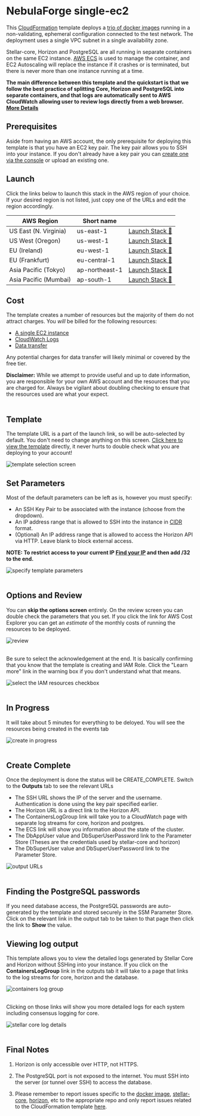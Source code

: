 # NebulaForge single-ec2

This [CloudFormation](https://aws.amazon.com/cloudformation/) template deploys a [trio of docker images](https://github.com/starformlabs/stellar-nebulaforge-aws/tree/master/docker-images) 
running in a non-validating, ephemeral configuration connected to the test network. The deployment uses
a single VPC subnet in a single availability zone.

Stellar-core, Horizon and PostgreSQL are all running in separate containers on the same EC2 instance. [AWS ECS](https://docs.aws.amazon.com/AmazonECS/latest/developerguide/Welcome.html)
is used to manage the container, and EC2 Autoscaling will replace the instance if it crashes or is terminated, but 
there is never more than one instance running at a time.

**The main difference between this template and the quickstart is that we follow the best practice of splitting 
Core, Horizon and PostgreSQL into separate containers, and that logs are automatically sent to AWS CloudWatch
allowing user to review logs directly from a web browser. [More Details](#viewing-log-output)** 


## Prerequisites
Aside from having an AWS account, the only prerequisite for deploying this template is that you have an EC2 key pair. 
The key pair allows you to SSH into your instance. If you don't already have a key pair you can [create one via the console](https://docs.aws.amazon.com/AWSEC2/latest/UserGuide/ec2-key-pairs.html#having-ec2-create-your-key-pair)
or upload an existing one.


## Launch
Click the links below to launch this stack in the AWS region of your choice. If your desired region is
not listed, just copy one of the URLs and edit the region accordingly.

| AWS Region | Short name | | 
| -- | -- | -- |
| US East (N. Virginia) | us-east-1 | [Launch Stack :rocket:](https://console.aws.amazon.com/cloudformation/home?region=us-east-1#/stacks/new?stackName=stellar-single-ec2&templateURL=https://s3.amazonaws.com/public.starformlabs.io/nebulaforge/aws/single-ec2/master.yaml)
| US West (Oregon) | us-west-1 | [Launch Stack :rocket:](https://console.aws.amazon.com/cloudformation/home?region=us-west-1#/stacks/new?stackName=stellar-single-ec2&templateURL=https://s3.amazonaws.com/public.starformlabs.io/nebulaforge/aws/single-ec2/master.yaml)
| EU (Ireland) | eu-west-1 | [Launch Stack :rocket:](https://console.aws.amazon.com/cloudformation/home?region=eu-west-1#/stacks/new?stackName=stellar-single-ec2&templateURL=https://s3.amazonaws.com/public.starformlabs.io/nebulaforge/aws/single-ec2/master.yaml)
| EU (Frankfurt) | eu-central-1 | [Launch Stack :rocket:](https://console.aws.amazon.com/cloudformation/home?region=eu-central-1#/stacks/new?stackName=stellar-single-ec2&templateURL=https://s3.amazonaws.com/public.starformlabs.io/nebulaforge/aws/single-ec2/master.yaml)
| Asia Pacific (Tokyo) | ap-northeast-1 | [Launch Stack :rocket:](https://console.aws.amazon.com/cloudformation/home?region=ap-northeast-1#/stacks/new?stackName=stellar-single-ec2&templateURL=https://s3.amazonaws.com/public.starformlabs.io/nebulaforge/aws/single-ec2/master.yaml)
| Asia Pacific (Mumbai) | ap-south-1 | [Launch Stack :rocket:](https://console.aws.amazon.com/cloudformation/home?region=ap-south-1#/stacks/new?stackName=stellar-single-ec2&templateURL=https://s3.amazonaws.com/public.starformlabs.io/nebulaforge/aws/single-ec2/master.yaml)

## Cost
The template creates a number of resources but the majority of them do not attract charges. You *will* be billed for 
the following resources:
 - [A single EC2 instance](https://aws.amazon.com/ec2/pricing/on-demand/)
 - [CloudWatch Logs](https://aws.amazon.com/cloudwatch/pricing/)
 - [Data transfer](https://aws.amazon.com/ec2/pricing/on-demand/#Data_Transfer)

Any potential charges for data transfer will likely minimal or covered by the free tier.

**Disclaimer:** While we attempt to provide useful and up to date information, you are responsible for your own AWS 
account and the resources that you are charged for. Always be vigilant about doubling checking to ensure that the 
resources used are what your expect.
<br />
<br />

## Template
The template URL is a part of the launch link, so will be auto-selected by default. You don't need to change anything
on this screen. [Click here to view the template](https://s3.amazonaws.com/public.starformlabs.io/nebulaforge/aws/single-ec2/master.yaml)
directly, it never hurts to double check what you are deploying to your account!

![template selection screen](../quickstart/images/select-template.png)
<br />

## Set Parameters
Most of the default parameters can be left as is, however you must specify:
- An SSH Key Pair to be associated with the instance (choose from the dropdown).
- An IP address range that is allowed to SSH into the instance in [CIDR](https://en.wikipedia.org/wiki/Classless_Inter-Domain_Routing)
format.
- (Optional) An IP address range that is allowed to access the Horizon API via HTTP. Leave blank to block external access.

**NOTE: To restrict access to your current IP [Find your IP](https://www.google.com/search?q=ip) and then add /32 to the end.**

![specify template parameters](../quickstart/images/specify-details.png)
<br />
<br />

## Options and Review
You can **skip the options screen** entirely. On the review screen you can double check the parameters that you set.
If you click the link for AWS Cost Explorer you can get an *estimate* of the monthly costs of running the resources to be
deployed.

![review](../quickstart/images/review-top.png)
<br />
<br />

Be sure to select the acknowledgement at the end. It is basically confirming that you know that the template is
creating and IAM Role. Click the "Learn more" link in the warning box if you don't understand what that means.

![select the IAM resources checkbox](../quickstart/images/review-bottom.png)
<br />
<br />

## In Progress

It will take about 5 minutes for everything to be deloyed. You will see the resources being created in the events tab

![create in progress](../quickstart/images/create-in-progress.png)
<br />
<br />

## Create Complete

Once the deployment is done the status will be CREATE_COMPLETE. Switch to the **Outputs** tab to see the relevant URLs
- The SSH URL shows the IP of the server and the username. Authentication is done using the key pair specified earlier.
- The Horizon URL is a direct link to the Horizon API.
- The ContainersLogGroup link will take you to a CloudWatch page with separate log streams for core, horizon and postgres.
- The ECS link will show you information about the state of the cluster.
- The DbAppUser value and DbSuperUserPassword link to the Parameter Store (Theses are the credentials used by stellar-core and horizon)
- The DbSuperUser value and DbSuperUserPassword link to the Parameter Store.

![output URLs](../quickstart/images/create-complete-output.png)
<br />
<br />

## Finding the PostgreSQL passwords

If you need database access, the PostgreSQL passwords are auto-generated by the template and stored securely in the 
SSM Parameter Store. Click on the relevant link in the output tab to be taken to that page then click the link to 
**Show** the value.

## Viewing log output

This template allows you to view the detailed logs generated by Stellar Core and Horizon without SSHing into your instance.
If you click on the **ContainersLogGroup** link in the outputs tab it will take to a page that links to the log streams
for core, horizon and the database.

![containers log group](images/container-logs.png)
<br />
<br />

Clicking on those links will show you more detailed logs for each system including consensus logging for core.

![stellar core log details](images/container-log-details.png)
<br />
<br />

## Final Notes

1. Horizon is only accessible over HTTP, not HTTPS.

1. The PostgreSQL port is not exposed to the internet. You must SSH into the server (or tunnel over SSH) to access the database.

1. Please remember to report issues specific to the [docker image](https://github.com/stellar/docker-stellar-core-horizon/issues),
[stellar-core](https://github.com/stellar/stellar-core/issues), [horizon](https://github.com/stellar/go/issues), etc 
to the appropriate repo and only report issues related to the CloudFormation template [here](https://github.com/starformlabs/stellar-nebulaforge-aws/issues). 
